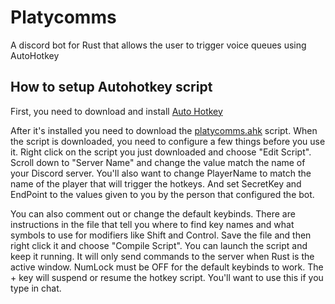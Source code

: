 # Platycomms

A discord bot for Rust that allows the user to trigger voice queues using AutoHotkey

## How to setup Autohotkey script

First, you need to download and install [Auto Hotkey](https://autohotkey.com/download/ahk-install.exe)

After it's installed you need to download the [platycomms.ahk](https://raw.githubusercontent.com/stevemulligan/platycomms/master/platycomms.ahk) script. When the script is downloaded, you need to configure a few things before you use it. Right click on the script you just downloaded and choose "Edit Script". Scroll down to "Server Name" and change the value match the name of your Discord server. You'll also want to change PlayerName to match the name of the player that will trigger the hotkeys.  And set SecretKey and EndPoint to the values given to you by the person that configured the bot.

You can also comment out or change the default keybinds.  There are instructions in the file that tell you where to find key names and what symbols to use for modifiers like Shift and Control.  Save the file and then right click it and choose "Compile Script". You can launch the script and keep it running. It will only send commands to the server when Rust is the active window. NumLock must be OFF for the default keybinds to work. The + key will suspend or resume the hotkey script. You'll want to use this if you type in chat.
